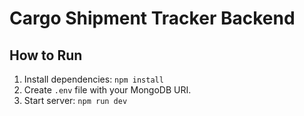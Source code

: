 # Cargo Shipment Tracker Backend

## How to Run
1. Install dependencies: `npm install`
2. Create `.env` file with your MongoDB URI.
3. Start server: `npm run dev`
